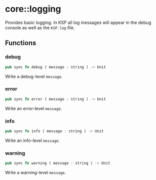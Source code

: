 # core::logging

Provides basic logging. In KSP all log messages will appear in the debug console as well as the `KSP.log` file.


## Functions


### debug

```rust
pub sync fn debug ( message : string ) -> Unit
```

Write a debug-level `message`.


### error

```rust
pub sync fn error ( message : string ) -> Unit
```

Write an error-level `message`.


### info

```rust
pub sync fn info ( message : string ) -> Unit
```

Write an info-level `message`.


### warning

```rust
pub sync fn warning ( message : string ) -> Unit
```

Write a warning-level `message`.

